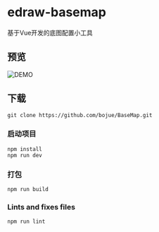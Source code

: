 # edraw-basemap

基于Vue开发的底图配置小工具

## 预览

![DEMO](assets/demo.png)

## 下载
```
git clone https://github.com/bojue/BaseMap.git
```

### 启动项目
```
npm install
npm run dev 
```

### 打包
```
npm run build
```

### Lints and fixes files
```
npm run lint
```
